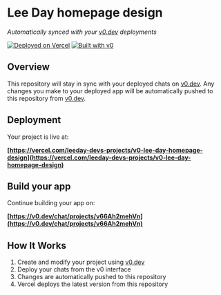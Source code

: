 # Lee Day homepage design

*Automatically synced with your [v0.dev](https://v0.dev) deployments*

[![Deployed on Vercel](https://img.shields.io/badge/Deployed%20on-Vercel-black?style=for-the-badge&logo=vercel)](https://vercel.com/leeday-devs-projects/v0-lee-day-homepage-design)
[![Built with v0](https://img.shields.io/badge/Built%20with-v0.dev-black?style=for-the-badge)](https://v0.dev/chat/projects/v66Ah2mehVn)

## Overview

This repository will stay in sync with your deployed chats on [v0.dev](https://v0.dev).
Any changes you make to your deployed app will be automatically pushed to this repository from [v0.dev](https://v0.dev).

## Deployment

Your project is live at:

**[https://vercel.com/leeday-devs-projects/v0-lee-day-homepage-design](https://vercel.com/leeday-devs-projects/v0-lee-day-homepage-design)**

## Build your app

Continue building your app on:

**[https://v0.dev/chat/projects/v66Ah2mehVn](https://v0.dev/chat/projects/v66Ah2mehVn)**

## How It Works

1. Create and modify your project using [v0.dev](https://v0.dev)
2. Deploy your chats from the v0 interface
3. Changes are automatically pushed to this repository
4. Vercel deploys the latest version from this repository
